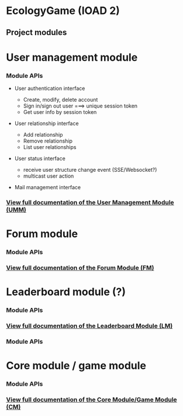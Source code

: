 # EcologyGame (IOAD 2)
## Project modules
# User management module
### Module APIs
- User authentication interface
    - Create, modify, delete account
    - Sign in/sign out user ===> unique session token
    - Get user info by session token
- User relationship interface
    - Add relationship
    - Remove relationship
    - List user relationships 
- User status interface
    - receive user structure change event (SSE/Websocket?)
    - multicast user action

- Mail management interface

### [View full documentation of the User Management Module (UMM)](https://github.com/jedrek2504/EcologyGame/blob/main/user_management/README.md)
# Forum module
### Module APIs
### [View full documentation of the Forum Module (FM)](https://github.com/jedrek2504/EcologyGame/blob/main/forum/README.md)
# Leaderboard module (?)
### Module APIs
### [View full documentation of the Leaderboard Module (LM)](https://github.com/jedrek2504/EcologyGame/blob/main/leaderboard/README.md)
### Module APIs
# Core module / game module
### Module APIs
### [View full documentation of the Core Module/Game Module (CM)](https://github.com/jedrek2504/EcologyGame/blob/main/game_core/README.md)
